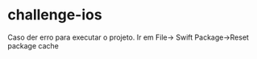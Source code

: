 # challenge-ios


Caso der erro para executar o projeto. Ir em File-> Swift Package->Reset package cache